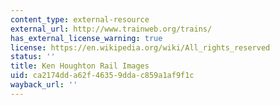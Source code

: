 ```yaml
---
content_type: external-resource
external_url: http://www.trainweb.org/trains/
has_external_license_warning: true
license: https://en.wikipedia.org/wiki/All_rights_reserved
status: ''
title: Ken Houghton Rail Images
uid: ca2174dd-a62f-4635-9dda-c859a1af9f1c
wayback_url: ''
---
```

